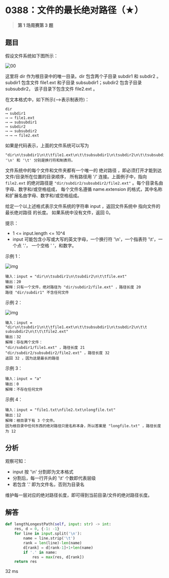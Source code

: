# 0388：文件的最长绝对路径（★）


> **第 1 场周赛第 3 题**

## 题目

假设文件系统如下图所示：

![00](https://assets.leetcode.com/uploads/2020/08/28/mdir.jpg)


这里将 dir 作为根目录中的唯一目录。dir 包含两个子目录 subdir1 和 subdir2 。
subdir1 包含文件 file1.ext 和子目录 subsubdir1；subdir2 包含子目录 subsubdir2，
该子目录下包含文件 file2.ext 。

在文本格式中，如下所示(⟶表示制表符)：

    dir
    ⟶ subdir1
    ⟶ ⟶ file1.ext
    ⟶ ⟶ subsubdir1
    ⟶ subdir2
    ⟶ ⟶ subsubdir2
    ⟶ ⟶ ⟶ file2.ext


如果是代码表示，上面的文件系统可以写为 

    "dir\n\tsubdir1\n\t\tfile1.ext\n\t\tsubsubdir1\n\tsubdir2\n\t\tsubsubdir2\n\t\t\tfile2.ext" 
    '\n' 和 '\t' 分别是换行符和制表符。

文件系统中的每个文件和文件夹都有一个唯一的 绝对路径 ，即必须打开才能到达文件/目录所在位置的目录顺序，
所有路径用 '/' 连接。上面例子中，指向 `file2.ext` 的绝对路径是 
`"dir/subdir2/subsubdir2/file2.ext"` 。每个目录名由字母、数字和/或空格组成，
每个文件名遵循 name.extension 的格式，其中名称和扩展名由字母、数字和/或空格组成。

给定一个以上述格式表示文件系统的字符串 input ，返回文件系统中 指向文件的最长绝对路径 的长度。
 如果系统中没有文件，返回 0。

提示：
- 1 <= input.length <= 10^4
- input 可能包含小写或大写的英文字母，一个换行符 '\n'，一个指表符 '\t'，一个点 '.'，
一个空格 ' '，和数字。


示例 1：

![img](https://assets.leetcode.com/uploads/2020/08/28/dir1.jpg)

	输入：input = "dir\n\tsubdir1\n\tsubdir2\n\t\tfile.ext"
	输出：20
	解释：只有一个文件，绝对路径为 "dir/subdir2/file.ext" ，路径长度 20
	路径 "dir/subdir1" 不含任何文件

示例 2：

![img](https://assets.leetcode.com/uploads/2020/08/28/dir2.jpg)

	输入：input = "dir\n\tsubdir1\n\t\tfile1.ext\n\t\tsubsubdir1\n\tsubdir2\n\t\t
	subsubdir2\n\t\t\tfile2.ext"
	输出：32
	解释：存在两个文件：
	"dir/subdir1/file1.ext" ，路径长度 21
	"dir/subdir2/subsubdir2/file2.ext" ，路径长度 32
	返回 32 ，因为这是最长的路径

示例 3：

	输入：input = "a"
	输出：0
	解释：不存在任何文件

示例 4：

	输入：input = "file1.txt\nfile2.txt\nlongfile.txt"
	输出：12
	解释：根目录下有 3 个文件。
	因为根目录中任何东西的绝对路径只是名称本身，所以答案是 "longfile.txt" ，路径长度为 12

 
## 分析

观察可知：
- input 按 '\n' 分割即为文本格式
- 分割后，每一行开头的 '\t' 个数即代表层级
- 若包含 '.' 即为文件名，否则为目录名

维护每一层对应的绝对路径长度，即可得到当前目录/文件的绝对路径长度。

## 解答

```python
def lengthLongestPath(self, input: str) -> int:
    res, d = 0, {-1: -1}
    for line in input.split('\n'):
        name = line.strip('\t')
        rank = len(line)-len(name)
        d[rank] = d[rank-1]+1+len(name)
        if '.' in name:
            res = max(res, d[rank])
    return res
```
32 ms


